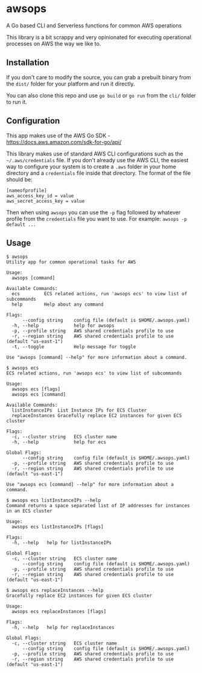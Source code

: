 # awsops
A Go based CLI and Serverless functions for common AWS operations

This library is a bit scrappy and very opinionated for executing operational processes on AWS the way we like to.

## Installation
If you don't care to modify the source, you can grab a prebuilt binary from the `dist/` folder for your 
platform and run it directly. 

You can also clone this repo and use `go build` or `go run` from the `cli/` folder to run it. 

## Configuration
This app makes use of the AWS Go SDK - https://docs.aws.amazon.com/sdk-for-go/api/

This library makes use of standard AWS CLI configurations such as the `~/.aws/credentials` file. If you don't already use the AWS CLI, the easiest way to configure your system is to create a `.aws` folder in your home directory and a `credentials` file inside that directory. The format of the file should be:

```
[nameofprofile]
aws_access_key_id = value
aws_secret_access_key = value
```

Then when using `awsops` you can use the `-p` flag followed by whatever profile from the `credentials` file you want to use. For example: `awsops -p default ...`

## Usage

```
$ awsops
Utility app for common operational tasks for AWS

Usage:
  awsops [command]

Available Commands:
  ecs         ECS related actions, run 'awsops ecs' to view list of subcommands
  help        Help about any command

Flags:
      --config string    config file (default is $HOME/.awsops.yaml)
  -h, --help             help for awsops
  -p, --profile string   AWS shared credentials profile to use
  -r, --region string    AWS shared credentials profile to use (default "us-east-1")
  -t, --toggle           Help message for toggle

Use "awsops [command] --help" for more information about a command.
```

```
$ awsops ecs
ECS related actions, run 'awsops ecs' to view list of subcommands

Usage:
  awsops ecs [flags]
  awsops ecs [command]

Available Commands:
  listInstanceIPs  List Instance IPs for ECS Cluster
  replaceInstances Gracefully replace EC2 instances for given ECS cluster

Flags:
  -c, --cluster string   ECS cluster name
  -h, --help             help for ecs

Global Flags:
      --config string    config file (default is $HOME/.awsops.yaml)
  -p, --profile string   AWS shared credentials profile to use
  -r, --region string    AWS shared credentials profile to use (default "us-east-1")

Use "awsops ecs [command] --help" for more information about a command.
```

```
$ awsops ecs listInstanceIPs --help
Command returns a space separated list of IP addresses for instances in an ECS cluster

Usage:
  awsops ecs listInstanceIPs [flags]

Flags:
  -h, --help   help for listInstanceIPs

Global Flags:
  -c, --cluster string   ECS cluster name
      --config string    config file (default is $HOME/.awsops.yaml)
  -p, --profile string   AWS shared credentials profile to use
  -r, --region string    AWS shared credentials profile to use (default "us-east-1")
```

```
$ awsops ecs replaceInstances --help
Gracefully replace EC2 instances for given ECS cluster

Usage:
  awsops ecs replaceInstances [flags]

Flags:
  -h, --help   help for replaceInstances

Global Flags:
  -c, --cluster string   ECS cluster name
      --config string    config file (default is $HOME/.awsops.yaml)
  -p, --profile string   AWS shared credentials profile to use
  -r, --region string    AWS shared credentials profile to use (default "us-east-1")
```